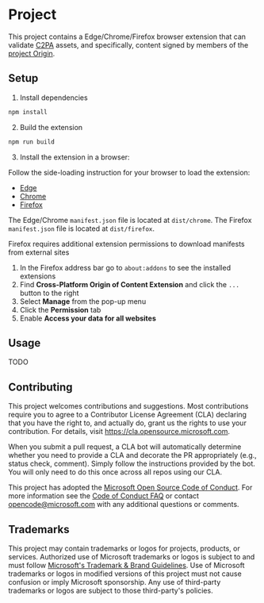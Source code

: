 # Project

This project contains a Edge/Chrome/Firefox browser extension that can validate [C2PA](https://c2pa.org) assets, and specifically, content signed by members of the [project Origin](https://www.originproject.info/).

## Setup

1. Install dependencies

```bash
npm install
```

2. Build the extension

```bash
npm run build
```

3. Install the extension in a browser:  

Follow the side-loading instruction for your browser to load the extension:

* [Edge](https://learn.microsoft.com/en-us/microsoft-edge/extensions-chromium/getting-started/extension-sideloading)  
* [Chrome](https://developer.chrome.com/docs/extensions/mv3/getstarted/development-basics/#load-unpacked)  
* [Firefox](https://extensionworkshop.com/documentation/develop/temporary-installation-in-firefox/)

The Edge/Chrome `manifest.json` file is located at `dist/chrome`. The Firefox `manifest.json` file is located at `dist/firefox`.

Firefox requires additional extension permissions to download manifests from external sites

1. In the Firefox address bar go to `about:addons` to see the installed extensions
2. Find **Cross-Platform Origin of Content Extension** and click the `...` button to the right
3. Select **Manage** from the pop-up menu
4. Click the **Permission** tab
5. Enable **Access your data for all websites**

## Usage

TODO

## Contributing

This project welcomes contributions and suggestions.  Most contributions require you to agree to a
Contributor License Agreement (CLA) declaring that you have the right to, and actually do, grant us
the rights to use your contribution. For details, visit <https://cla.opensource.microsoft.com>.

When you submit a pull request, a CLA bot will automatically determine whether you need to provide
a CLA and decorate the PR appropriately (e.g., status check, comment). Simply follow the instructions
provided by the bot. You will only need to do this once across all repos using our CLA.

This project has adopted the [Microsoft Open Source Code of Conduct](https://opensource.microsoft.com/codeofconduct/).
For more information see the [Code of Conduct FAQ](https://opensource.microsoft.com/codeofconduct/faq/) or
contact [opencode@microsoft.com](mailto:opencode@microsoft.com) with any additional questions or comments.

## Trademarks

This project may contain trademarks or logos for projects, products, or services. Authorized use of Microsoft
trademarks or logos is subject to and must follow
[Microsoft's Trademark & Brand Guidelines](https://www.microsoft.com/en-us/legal/intellectualproperty/trademarks/usage/general).
Use of Microsoft trademarks or logos in modified versions of this project must not cause confusion or imply Microsoft sponsorship.
Any use of third-party trademarks or logos are subject to those third-party's policies.
